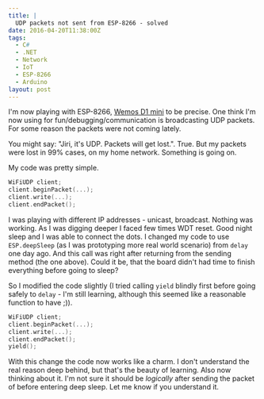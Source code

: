 ```yaml
---
title: |
  UDP packets not sent from ESP-8266 - solved
date: 2016-04-20T11:38:00Z
tags:
  - C#
  - .NET
  - Network
  - IoT
  - ESP-8266
  - Arduino
layout: post
---
```

I'm now playing with ESP-8266, [Wemos D1 mini][1] to be precise. One think I'm now using for fun/debugging/communication is broadcasting UDP packets. For some reason the packets were not coming lately.

You might say: "Jiri, it's UDP. Packets will get lost.". True. But my packets were lost in 99% cases, on my home network. Something is going on.

<!-- excerpt -->

My code was pretty simple.

```cpp
WiFiUDP client;
client.beginPacket(...);
client.write(...);
client.endPacket();
```

I was playing with different IP addresses - unicast, broadcast. Nothing was working. As I was digging deeper I faced few times WDT reset. Good night sleep and I was able to connect the dots. I changed my code to use `ESP.deepSleep` (as I was prototyping more real world scenario) from `delay` one day ago. And this call was right after returning from the sending method (the one above). Could it be, that the board didn't had time to finish everything before going to sleep?

So I modified the code slightly (I tried calling `yield` blindly first before going safely to `delay` - I'm still learning, although this seemed like a reasonable function to have ;)).

```cpp
WiFiUDP client;
client.beginPacket(...);
client.write(...);
client.endPacket();
yield();
```

With this change the code now works like a charm. I don't understand the real reason deep behind, but that's the beauty of learning. Also now thinking about it. I'm not sure it should be _logically_ after sending the packet of before entering deep sleep. Let me know if you understand it.

[1]: http://www.wemos.cc/Products/d1_mini.html